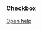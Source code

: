 ### Checkbox

<a href="http://www.material-ui.com/#/components/switches" target="_blank">Open help</a>